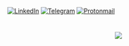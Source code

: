 [![LinkedIn][linkedin-shield]][linkedin-url]
[![Telegram][telegram-shield]][telegram-url]
[![Protonmail][protonmail-shield]][protonmail-url]

[linkedin-shield]: https://img.shields.io/badge/-LinkedIn-white.svg?logo=linkedin&colorB=0077B5&logoColor=white
[linkedin-url]: https://www.linkedin.com/in/leotf/

[telegram-shield]: https://img.shields.io/badge/-Telegram-white.svg?logo=telegram&colorB=white&logoColor=26a5e5
[telegram-url]: https://t.me/leotf/

[protonmail-shield]: https://img.shields.io/badge/-Protonmail-white.svg?logo=protonmail&colorB=505061&logoColor=white
[protonmail-url]: mailto:leo.80@protonmail.com?subject=It%20comes%20from%20Github%20profile

<h1 align="center">
  <img src="https://66.media.tumblr.com/466f33e59dbb8d5682d17ca57ae53e00/tumblr_n594zqluJ31rpfk7eo1_500.gif">
<!--   <img src="media/hand_at_head.jpg"> -->
</h1>
